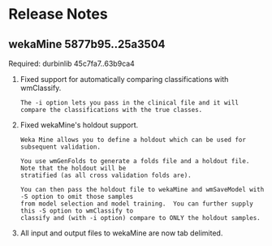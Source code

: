 Release Notes
========
 
wekaMine 5877b95..25a3504
--------
Required: durbinlib 45c7fa7..63b9ca4  

1.  Fixed support for automatically comparing classifications with wmClassify.
	
		The -i option lets you pass in the clinical file and it will compare the classifications with the true classes.

2.  Fixed wekaMine's holdout support.  
		
		Weka Mine allows you to define a holdout which can be used for subsequent validation. 
		
		You use wmGenFolds to generate a folds file and a holdout file. Note that the holdout will be 
		stratified (as all cross validation folds are).  

		You can then pass the holdout file to wekaMine and wmSaveModel with -S option to omit those samples 
		from model selection and model training.  You can further supply this -S option to wmClassify to 
		classify and (with -i option) compare to ONLY the holdout samples.   
         
3.	All input and output files to wekaMine are now tab delimited.  
